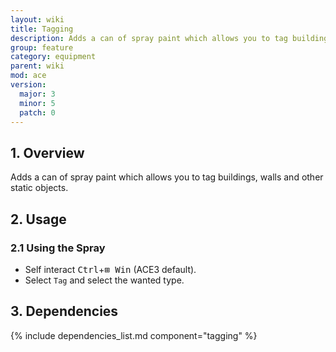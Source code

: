 ```yaml
---
layout: wiki
title: Tagging
description: Adds a can of spray paint which allows you to tag buildings, walls and other static objects.
group: feature
category: equipment
parent: wiki
mod: ace
version:
  major: 3
  minor: 5
  patch: 0
---
```


## 1. Overview

Adds a can of spray paint which allows you to tag buildings, walls and other static objects.

## 2. Usage

### 2.1 Using the Spray
- Self interact <kbd>Ctrl</kbd>+<kbd>⊞&nbsp;Win</kbd> (ACE3 default).
- Select `Tag` and select the wanted type.

## 3. Dependencies

{% include dependencies_list.md component="tagging" %}

